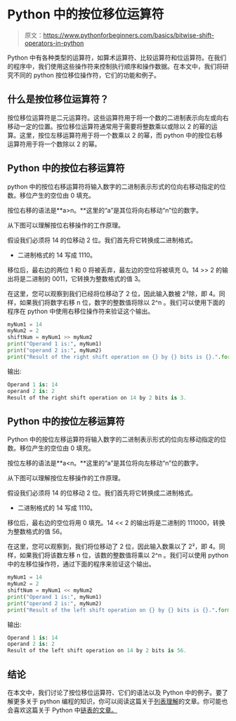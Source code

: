 # Python 中的按位移位运算符

> 原文：<https://www.pythonforbeginners.com/basics/bitwise-shift-operators-in-python>

Python 中有各种类型的运算符，如算术运算符、比较运算符和位运算符。在我们的程序中，我们使用这些操作符来控制执行顺序和操作数据。在本文中，我们将研究不同的 python 按位移位操作符，它们的功能和例子。

## 什么是按位移位运算符？

按位移位运算符是二元运算符。这些运算符用于将一个数的二进制表示向左或向右移动一定的位置。按位移位运算符通常用于需要将整数乘以或除以 2 的幂的运算。这里，按位左移运算符用于将一个数乘以 2 的幂，而 python 中的按位右移运算符用于将一个数除以 2 的幂。

## Python 中的按位右移运算符

python 中的按位右移运算符将输入数字的二进制表示形式的位向右移动指定的位数。移位产生的空位由 0 填充。

按位右移的语法是**a>n。**这里的“a”是其位将向右移动“n”位的数字。

从下图可以理解按位右移操作的工作原理。

假设我们必须将 14 的位移动 2 位。我们首先将它转换成二进制格式。

*   二进制格式的 14 写成 1110。

移位后，最右边的两位 1 和 0 将被丢弃，最左边的空位将被填充 0。14 >> 2 的输出将是二进制的 0011，它转换为整数格式的值 3。

在这里，您可以观察到我们已经将位移动了 2 位，因此输入数被 2²除，即 4。同样，如果我们将数字右移 n 位，数字的整数值将除以 2^n 。我们可以使用下面的程序在 python 中使用右移位操作符来验证这个输出。

```py
myNum1 = 14
myNum2 = 2
shiftNum = myNum1 >> myNum2
print("Operand 1 is:", myNum1)
print("operand 2 is:", myNum2)
print("Result of the right shift operation on {} by {} bits is {}.".format(myNum1, myNum2, shiftNum)) 
```

输出:

```py
Operand 1 is: 14
operand 2 is: 2
Result of the right shift operation on 14 by 2 bits is 3. 
```

## Python 中的按位左移运算符

Python 中的按位左移运算符将输入数字的二进制表示形式的位向左移动指定的位数。移位产生的空位由 0 填充。

按位左移的语法是**a<n。**这里的“a”是其位将向左移动“n”位的数字。

从下图可以理解按位左移操作的工作原理。

假设我们必须将 14 的位移动 2 位。我们首先将它转换成二进制格式。

*   二进制格式的 14 写成 1110。

移位后，最右边的空位将用 0 填充。14 << 2 的输出将是二进制的 111000，转换为整数格式的值 56。

在这里，您可以观察到，我们将位移动了 2 位，因此输入数乘以了 2²，即 4。同样，如果我们将该数左移 n 位，该数的整数值将乘以 2^n 。我们可以使用 python 中的左移位操作符，通过下面的程序来验证这个输出。

```py
myNum1 = 14
myNum2 = 2
shiftNum = myNum1 << myNum2
print("Operand 1 is:", myNum1)
print("operand 2 is:", myNum2)
print("Result of the left shift operation on {} by {} bits is {}.".format(myNum1, myNum2, shiftNum)) 
```

输出:

```py
Operand 1 is: 14
operand 2 is: 2
Result of the left shift operation on 14 by 2 bits is 56. 
```

## 结论

在本文中，我们讨论了按位移位运算符、它们的语法以及 Python 中的例子。要了解更多关于 python 编程的知识，你可以阅读这篇关于[列表理解](https://www.pythonforbeginners.com/basics/list-comprehensions-in-python)的文章。你可能也会喜欢这篇关于 Python 中[链表的文章。](https://www.pythonforbeginners.com/lists/linked-list-in-python)